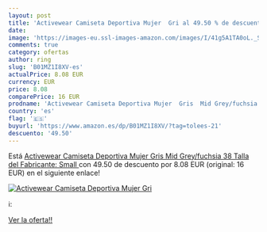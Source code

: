 ```yaml
---
layout: post
title: 'Activewear Camiseta Deportiva Mujer  Gri al 49.50 % de descuento'
date: 
image: 'https://images-eu.ssl-images-amazon.com/images/I/41g5A1TA0oL._SL200_.jpg'
comments: true
category: ofertas
author: ring
slug: 'B01MZ1I8XV-es'
actualPrice: 8.08 EUR
currency: EUR
price: 8.08
comparePrice: 16 EUR
prodname: 'Activewear Camiseta Deportiva Mujer  Gris  Mid Grey/fuchsia   38  Talla del Fabricante: Small '
country: 'es'
flag: '🇪🇸'
buyurl: 'https://www.amazon.es/dp/B01MZ1I8XV/?tag=tolees-21'
descuento: '49.50'
---
```


Está [Activewear Camiseta Deportiva Mujer  Gris  Mid Grey/fuchsia   38  Talla del Fabricante: Small ](https://www.amazon.es/dp/B01MZ1I8XV/?tag=tolees-21) con 49.50 de descuento por 8.08 EUR (original: 16 EUR) en el siguiente enlace!

[![Activewear Camiseta Deportiva Mujer  Gri](https://images-eu.ssl-images-amazon.com/images/I/41g5A1TA0oL._SL200_.jpg)](https://www.amazon.es/dp/B01MZ1I8XV/?tag=tolees-21)

ℹ️:


[Ver la oferta!!](https://www.amazon.es/dp/B01MZ1I8XV/?tag=tolees-21)
